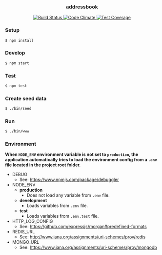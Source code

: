 <p align="center">
  <h3 align="center">addressbook</h3>

  <p align="center">
   <a href="https://circleci.com/gh/rodrigogs/addressbook">
    <img src="https://circleci.com/gh/rodrigogs/addressbook.svg" alt="Build Status">
   </a>

   <a href="https://codeclimate.com/github/rodrigogs/addressbook">
    <img src="https://codeclimate.com/github/rodrigogs/addressbook/badges/gpa.svg" alt="Code Climate">
   </a>

   <a href="https://codeclimate.com/github/rodrigogs/addressbook/coverage">
    <img src="https://codeclimate.com/github/rodrigogs/addressbook/badges/coverage.svg" alt="Test Coverage">
   </a>
  </p>
</p>

### Setup
```bash
$ npm install
```

### Develop
```bash
$ npm start
```

### Test
```bash
$ npm test
```

### Create seed data
```bash
$ ./bin/seed
```

### Run
```bash
$ ./bin/www
```

### Environment
**When `NODE_ENV` environment variable is not set to `production`, the application automatically tries to load the environment config from a `.env` file located in the project root folder.**
* DEBUG
  - See: https://www.npmjs.com/package/debuggler
* NODE_ENV
  - **production**
    - Does not load any variable from `.env` file.
  - **development**
    - Loads variables from `.env` file.
  - **test**
    - Loads variables from `.env.test` file.
* HTTP_LOG_CONFIG
  - See: https://github.com/expressjs/morgan#predefined-formats
* REDIS_URL
  - See: http://www.iana.org/assignments/uri-schemes/prov/redis
* MONGO_URL
  - See: https://www.iana.org/assignments/uri-schemes/prov/mongodb
